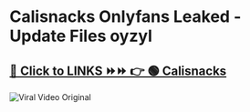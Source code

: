 
 # Calisnacks Onlyfans Leaked - Update Files oyzyl

## <h2><a href="https://clipsfans.com/Calisnacks&ref=git">🔗 Click to LINKS ⏩⏩ 👉 🟢 Calisnacks </a></h2>

<a href="https://clipsfans.com/Calisnacks&ref=git" rel="nofollow" data-target="animated-image.originalLink"><img src="https://i.ibb.co.com/xMMVF88/686577567.gif" alt="Viral Video Original" style="max-width: 100%; display: inline-block;" data-target="animated-image.originalImage"></a>

